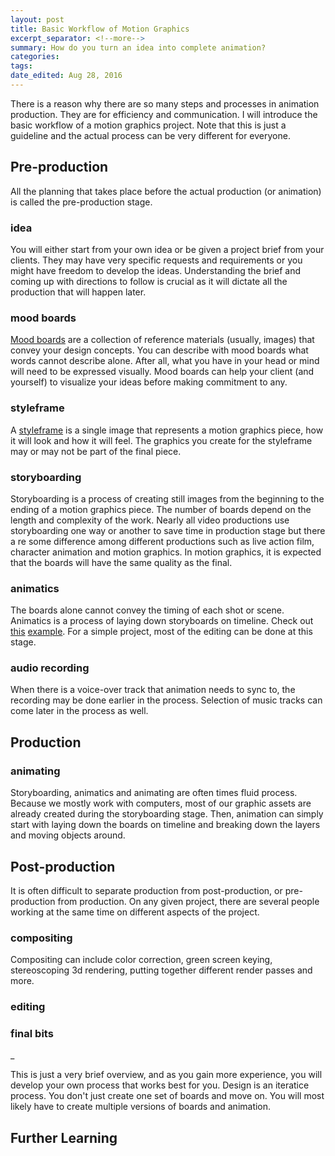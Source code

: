 ```yaml
---
layout: post	
title: Basic Workflow of Motion Graphics
excerpt_separator: <!--more-->
summary: How do you turn an idea into complete animation?
categories:
tags:
date_edited: Aug 28, 2016
---
```


There is a reason why there are so many steps and processes in animation production. They are for efficiency and communication. I will introduce the basic workflow of a motion graphics project. Note that this is just a guideline and the actual process can be very different for everyone.

## Pre-production
All the planning that takes place before the actual production (or animation) is called the pre-production stage.

### idea
You will either start from your own idea or be given a project brief from your clients. They may have very specific requests and requirements or you might have freedom to develop the ideas. Understanding the brief and coming up with directions to follow is crucial as it will dictate all the production that will happen later.

### mood boards
[Mood boards](http://www.creativebloq.com/graphic-design/mood-boards-812470) are a collection of reference materials (usually, images) that convey your design concepts. You can describe with mood boards what words cannot describe alone. After all, what you have in your head or mind will need to be expressed visually. Mood boards can help your client (and yourself) to visualize your ideas before making commitment to any.

### styleframe
A [styleframe](https://vimeo.com/25724900) is a single image that represents a motion graphics piece, how it will look and how it will feel. The graphics you create for the styleframe may or may not be part of the final piece. 

### storyboarding
Storyboarding is a process of creating still images from the beginning to the ending of a motion graphics piece. The number of boards depend on the length and complexity of the work. Nearly all video productions use storyboarding one way or another to save time in production stage but there a re some difference among different productions such as live action film, character animation and motion graphics. In motion graphics, it is expected that the boards will have the same quality as the final.

### animatics
The boards alone cannot convey the timing of each shot or scene. Animatics is a process of laying down storyboards on timeline. Check out [this](https://vimeo.com/151327502) [example](https://vimeo.com/96559752). For a simple project, most of the editing can be done at this stage.

### audio recording
When there is a voice-over track that animation needs to sync to, the recording may be done earlier in the process. Selection of music tracks can come later in the process as well.




## Production

### animating
Storyboarding, animatics and animating are often times fluid process. Because we mostly work with computers, most of our graphic assets are already created during the storyboarding stage. Then, animation can simply start with laying down the boards on timeline and breaking down the layers and moving objects around.




## Post-production
It is often difficult to separate production from post-production, or pre-production from production. On any given project, there are several people working at the same time on different aspects of the project.

### compositing
Compositing can include color correction, green screen keying, stereoscoping 3d rendering, putting together different render passes and more.

### editing

### final bits
_


This is just a very brief overview, and as you gain more experience, you will develop your own process that works best for you. Design is an iteratice process. You don't just create one set of boards and move on. You will most likely have to create multiple versions of boards and animation.

## Further Learning

<!-- footnotes -->
